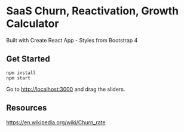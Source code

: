 # SaaS Churn, Reactivation, Growth Calculator

Built with Create React App - Styles from Bootstrap 4

## Get Started

```
npm install
npm start
```

Go to [http://localhost:3000](http://localhost:3000) and drag the sliders.

## Resources
https://en.wikipedia.org/wiki/Churn_rate
